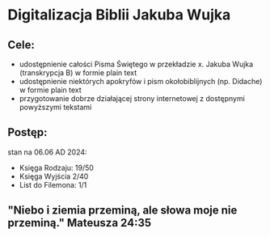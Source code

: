 # **Digitalizacja Biblii Jakuba Wujka**

## **Cele:**
- udostępnienie całości Pisma Świętego w przekładzie x. Jakuba Wujka (transkrypcja B) w formie plain text
- udostępnienie niektórych apokryfów i pism okołobiblijnych (np. Didache) w formie plain text
- przygotowanie dobrze działającej strony internetowej z dostępnymi powyższymi tekstami
## **Postęp:**
stan na 06.06 AD 2024:
- Księga Rodzaju: 19/50
- Księga Wyjścia 2/40
- List do Filemona: 1/1

## "Niebo i ziemia przeminą, ale słowa moje nie przeminą." Mateusza 24:35
